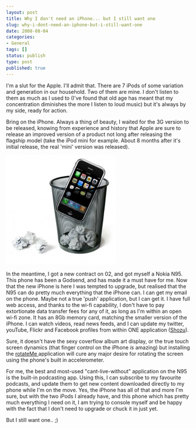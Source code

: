 ```yaml
---
layout: post
title: Why I don't need an iPhone... but I still want one
slug: why-i-dont-need-an-iphone-but-i-still-want-one
date: 2008-08-04
categories:
- General
tags: []
status: publish
type: post
published: true
---
```

<p>I'm a slut for the Apple. I'll admit that. There are 7 iPods of some variation and generation in our household. Two of them are mine. I don't listen to them as much as I used to (I've found that old age has meant that my concentration diminishes the more I listen to loud music) but it's always by my side, ready for action.</p>
<p>Bring on the iPhone. Always a thing of beauty, I waited for the 3G version to be released, knowing from experience and history that Apple are sure to release an improved version of a product not long after releasing the flagship model (take the iPod mini for example. About 8 months after it's initial release, the real 'mini' version was released).</p>
<p><img title="iPhone.. who needs it" src="/assets/uploads/2008/08/i_trash-300x299.jpg" alt="iPhone.. who needs it" /></p>

<p>In the meantime, I got a new contract on 02, and got myself a Nokia N95. This phone has been a Godsend, and has made it a must have for me. Now that the new iPhone is here I was tempted to upgrade, but realised that the N95 can do pretty much everything that the iPhone can. I can get my email on the phone. Maybe not a true 'push' application, but I can get it. I have full web access, and thanks to the wi-fi capability, I don't have to pay extortionate data transfer fees for any of it, as long as I'm within an open wi-fi zone. It has an 8Gb memory card, matching the smaller version of the iPhone. I can watch videos, read news feeds, and I can update my twitter, youTube, Flickr and Facebook profiles from within ONE application (<a title="Shozu" href="http://www.shozu.com" target="_blank">Shozu</a>).</p>
<p>Sure, it doesn't have the sexy coverflow album art display, or the true touch screen dynamics (that finger control on the iPhone <em>is</em> amazing) but installing the <a title="rotateMe" href="http://www.bysamir.fr/rotateme/" target="_blank">rotateMe </a>application will cure any major desire for rotating the screen using the phone's built in accelerometer.</p>
<p>For me, the best and most-used "cant-live-without" application on the N95 is the built-in podcasting app. Using this, I can subscribe to my favourite podcasts, and update them to get new content downloaded directly to my phone while I'm on the move. Yes, the iPhone has all of that and more I'm sure, but with the two iPods I already have, and this phone which has pretty much everything I need on it, I am trying to console myself and be happy with the fact that I don't need to upgrade or chuck it in just yet.</p>
<p>But I still want one.. ;)</p>
